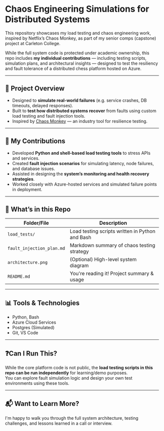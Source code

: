 # Chaos Engineering Simulations for Distributed Systems

This repository showcases my load testing and chaos engineering work, inspired by Netflix’s Chaos Monkey, as part of my senior comps (capstone) project at Carleton College.

While the full system code is protected under academic ownership, this repo includes **my individual contributions** — including testing scripts, simulation plans, and architectural insights — designed to test the resiliency and fault tolerance of a distributed chess platform hosted on Azure.

---

## 🧠 Project Overview

- Designed to **simulate real-world failures** (e.g. service crashes, DB timeouts, delayed responses).
- Built to **test how distributed systems recover** from faults using custom load testing and fault injection tools.
- Inspired by [Chaos Monkey](https://netflix.github.io/chaosmonkey/) — an industry tool for resilience testing.

---

## 🔧 My Contributions

- Developed **Python and shell-based load testing tools** to stress APIs and services.
- Created **fault injection scenarios** for simulating latency, node failures, and database issues.
- Assisted in designing the **system’s monitoring and health recovery strategies**.
- Worked closely with Azure-hosted services and simulated failure points in deployment.

---

## 📁 What’s in this Repo

| Folder/File               | Description |
|---------------------------|-------------|
| `load_tests/`             | Load testing scripts written in Python and Bash |
| `fault_injection_plan.md` | Markdown summary of chaos testing strategy |
| `architecture.png`        | (Optional) High-level system diagram |
| `README.md`               | You're reading it! Project summary & usage |

---

## 📊 Tools & Technologies

- Python, Bash
- Azure Cloud Services
- Postgres (Simulated)
- Git, VS Code

---

## ❓Can I Run This?

While the core platform code is not public, the **load testing scripts in this repo can be run independently** for learning/demo purposes.  
You can explore fault simulation logic and design your own test environments using these tools.

---

## 📬 Want to Learn More?

I'm happy to walk you through the full system architecture, testing challenges, and lessons learned in a call or interview.

